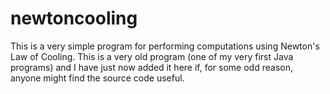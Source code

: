 # newtoncooling
This is a very simple program for performing computations using Newton's Law of Cooling.  This is a very old program (one of my very first Java programs) and I have just now added it here if, for some odd reason, anyone might find the source code useful.
